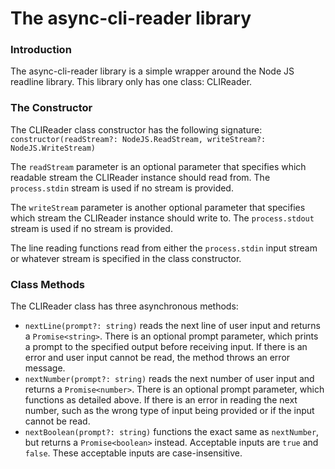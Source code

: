 # The async-cli-reader library
### Introduction
The async-cli-reader library is a simple wrapper around the Node JS readline library. This library only has one class: CLIReader.

### The Constructor
The CLIReader class constructor has the following signature:
`constructor(readStream?: NodeJS.ReadStream, writeStream?: NodeJS.WriteStream)`  

The `readStream` parameter is an optional parameter that specifies which readable stream the CLIReader instance should read from. The `process.stdin` stream is used if no stream is provided. 

The `writeStream` parameter is another optional parameter that specifies which stream the CLIReader instance should write to. The `process.stdout` stream is used if no stream is provided.

The line reading functions read from either the `process.stdin` input stream or whatever stream is specified in the class constructor.

### Class Methods
The CLIReader class has three asynchronous methods:
* `nextLine(prompt?: string)` reads the next line of user input and returns a `Promise<string>`. There is an optional prompt parameter, which prints a prompt to the specified output before receiving input. If there is an error and user input cannot be read, the method throws an error message.
* `nextNumber(prompt?: string)` reads the next number of user input and returns a `Promise<number>`. There is an optional prompt parameter, which functions as detailed above. If there is an error in reading the next number, such as the wrong type of input being provided or if the input cannot be read.
* `nextBoolean(prompt?: string)` functions the exact same as `nextNumber`, but returns a `Promise<boolean>` instead. Acceptable inputs are `true` and `false`. These acceptable inputs are case-insensitive.
